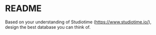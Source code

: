 # README
Based on your understanding of Studiotime (https://www.studiotime.io/), design the best database you can think of.